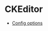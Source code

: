 # CKEditor

- [Config options](https://ckeditor.com/docs/ckeditor5/latest/api/module_core_editor_editorconfig-EditorConfig.html#member-toolbar)
